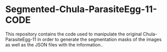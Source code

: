 # Segmented-Chula-ParasiteEgg-11-CODE
This repository contains the code used to manipulate the original Chula-ParasiteEgg-11 in order to generate the segmentation masks of the images as well as the JSON files with the information..
